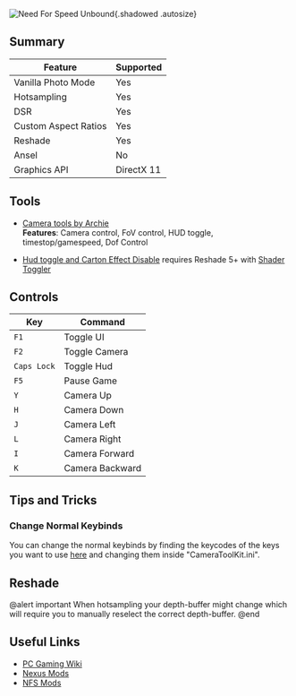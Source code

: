 ![Need For Speed Unbound](Images\nfsunbound.png "Shot by tripps"){.shadowed .autosize}

## Summary

Feature | Supported
--|--
Vanilla Photo Mode | Yes
Hotsampling | Yes
DSR | Yes
Custom Aspect Ratios | Yes
Reshade | Yes
Ansel | No
Graphics API | DirectX 11

## Tools

* [Camera tools by Archie](https://nfsmods.xyz/mod/4364)  
**Features**: Camera control, FoV control, HUD toggle, timestop/gamespeed, Dof Control

* [Hud toggle and Carton Effect Disable](https://framedsc.com/ShaderTogglers/nfs_unbound.ini) requires Reshade 5+ with [Shader Toggler](https://framedsc.com/ReshadeGuides/Addons/shader_toggler_repository.htm)

## Controls 

Key	| Command
--|--
`F1` | Toggle UI
`F2` | Toggle Camera
`Caps Lock` | Toggle Hud
`F5` | Pause Game
`Y` | Camera Up
`H` | Camera Down
`J` | Camera Left
`L` | Camera Right
`I` | Camera Forward
`K` | Camera Backward

## Tips and Tricks

### Change Normal Keybinds

You can change the normal keybinds by finding the keycodes of the keys you want to use [here]( https://www.toptal.com/developers/keycode) and changing them inside "CameraToolKit.ini".

## Reshade
@alert important
When hotsampling your depth-buffer might change which will require you to manually reselect the correct depth-buffer.
@end

## Useful Links

* [PC Gaming Wiki](https://www.pcgamingwiki.com/wiki/Need_for_Speed_Unbound)
* [Nexus Mods](https://www.nexusmods.com/needforspeedunbound?tab=popular+%28all+time%29) 
* [NFS Mods](https://nfsmods.xyz/search?search=NFS&game=18)
